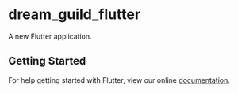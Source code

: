 # dream_guild_flutter

A new Flutter application.

## Getting Started

For help getting started with Flutter, view our online
[documentation](https://flutter.io/).
